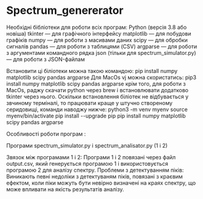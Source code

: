 # Spectrum_genererator
Необхідні бібліотеки для роботи всіх програм:
Python (версія 3.8 або новіша)
tkinter — для графічного інтерфейсу
matplotlib — для побудови графіків
numpy — для роботи з масивами даних
scipy — для обробки сигналів
pandas  — для роботи з таблицями (CSV)
argparse  — для роботи з аргументами командного рядка
json (тільки для spectrum_simulator.py) — для роботи з JSON-файлам

Встановити ці біліотеки можна такою командою:
pip install numpy matplotlib scipy pandas argparse
Для MacOs vj можна скористатись:
pip3 install numpy matplotlib scipy pandas argparse
крім того, для роботи з MacOs, раджу скачати python через brew і встановлювати додатково tkinter через нього.
Оскільки встановлення біліотек не відбувається у звчиному терміналі, то працювати краще у штучно створеному серидовищі, команди наводжу нижче:
python3 -m venv myenv
source myenv/bin/activate
pip install --upgrade pip
pip install numpy matplotlib scipy pandas argparse

Особливості роботи програм :
  
Програми spectrum_simulator.py i spectrum_analisator.py (1 i 2)

Звязок між програмами 1 і 2:
Програми 1 і 2 повязані через файл output.csv, який генерується програмою 1 і використовується програмою 2 для аналізу спектру.
Проблеми з детектуванням піків:
Виникають певні недоліки з детектуваням піків, повязані з краєвим ефектом, коли піки можуть бути невірно визначені на краях спектру,
що може впливати на якість результатів аналізу.

